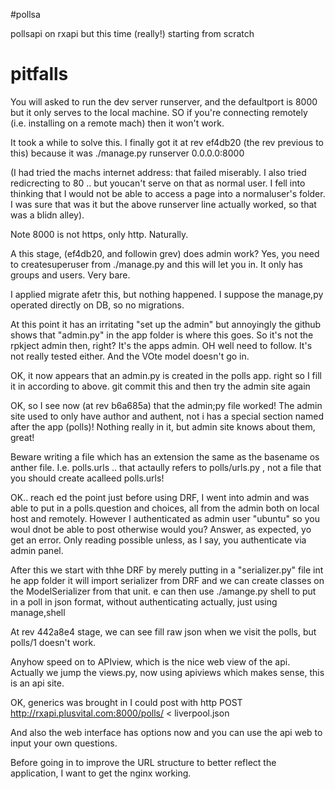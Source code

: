 #pollsa

pollsapi on rxapi but this time (really!) 
starting from scratch

# pitfalls
You will asked to run the dev server runserver, and the defaultport is 8000
but it only serves to the local machine. SO if you're connecting remotely (i.e. installing on a remote mach)
then it won't work. 

It took a while to solve this. I finally got it at rev ef4db20
(the rev previous to this) because it was
./manage.py runserver 0.0.0.0:8000

(I had tried the machs internet address: that failed miserably. I also tried redicrecting to 80 .. but youcan't
serve on that as normal user. I fell into thinking that I would not be able to access a page into a normaluser's
folder. I was sure that was it but the above runserver line actually worked, so that was a blidn alley).

Note 8000 is not https, only http. Naturally.

A this stage, (ef4db20, and followin grev) does admin work? Yes, you need to createsuperuser from ./manage.py
and this will let you in. It only has groups and users. Very bare.

I applied migrate afetr this, but nothing happened. I suppose the manage,py operated directly on DB, so no migrations.

At this point it has an irritating "set up the admin" but annoyingly the github shows that "admin.py" in 
the app folder is where this goes. So it's not the rpkject admin then, right? It's the apps admin. OH well need to follow.
It's not really tested either. And the VOte model doesn't go in.

OK, it now appears that an admin.py is created in the polls app. right so I fill it in according to above. git commit this
and then try the admin site again

OK, so I see now (at rev b6a685a) that the admin;py file worked! The admin site used to only have author and authent, not i
has a special section named after the app (polls)!  Nothing really in it, but admin site knows about them, great!


Beware writing a file which has an extension the same as the basename os anther file.
I.e. polls.urls .. that actaully refers to polls/urls.py , not a file that you should create acalleed polls.urls!

OK.. reach ed the point just before using DRF, I went into admin and was able to put in a polls.question
and choices, all from the admin both on local host and remotely. However I authenticated as admin user "ubuntu"
so you woul dnot be able to post otherwise would you? Answer, as expected, yo get an error. Only reading possible
unless, as I say, you authenticate via admin panel.

After this we start with thhe DRF by merely putting in a "serializer.py" file int he app folder
it will import serializer from DRF and we can create classes on the ModelSerializer from that unit.
e can then use ./amange.py shell to put in a poll in json format, without authenticating actually,
just using manage,shell

At rev 442a8e4 stage, we can see fill raw json when we visit the polls, but polls/1 doesn't work.

Anyhow speed on to APIview, which is the nice web view of the api. Actually we jump the views.py, now using apiviews
which makes sense, this is an api site.

OK, generics was brought in I could post with
 http POST http://rxapi.plusvital.com:8000/polls/  < liverpool.json

And also the web interface has options now and you can use the api web to input your own questions.

Before going in to improve the URL structure to better reflect the application, I want to get the nginx working.
